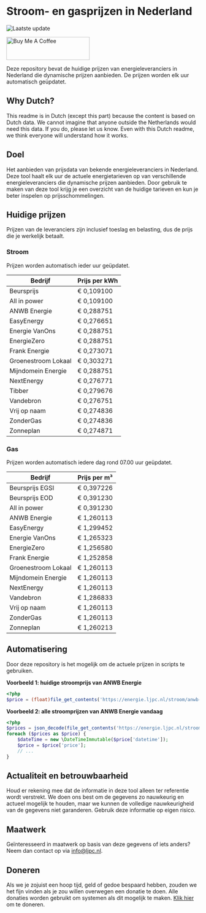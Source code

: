 # Stroom- en gasprijzen in Nederland

![Laatste update](https://img.shields.io/badge/laatste%20update-2025--06--25%2006%3A00%20CET-brightgreen)

<a href="https://www.buymeacoffee.com/Lars-" target="_blank"><img src="https://cdn.buymeacoffee.com/buttons/v2/default-orange.png" alt="Buy Me A Coffee" height="60" style="height: 60px !important;width: 217px !important;" ></a>

Deze repository bevat de huidige prijzen van energieleveranciers in Nederland die dynamische prijzen aanbieden. De prijzen worden elk uur automatisch geüpdatet.

## Why Dutch?

This readme is in Dutch (except this part) because the content is based on Dutch data. We cannot imagine that anyone outside the Netherlands would need this data. If you do, please let us know. Even with this Dutch readme, we think
everyone will understand how it works.

## Doel

Het aanbieden van prijsdata van bekende energieleveranciers in Nederland. Deze tool haalt elk uur de actuele energietarieven op van verschillende energieleveranciers die dynamische prijzen aanbieden. Door gebruik te maken van deze tool
krijg je een overzicht van de huidige tarieven en kun je beter inspelen op prijsschommelingen.

## Huidige prijzen

Prijzen van de leveranciers zijn inclusief toeslag en belasting, dus de prijs die je werkelijk betaalt.

### Stroom

Prijzen worden automatisch ieder uur geüpdatet.

 Bedrijf | Prijs per kWh 
---------|---------------
Beursprijs | € 0,109100
All in power | € 0,109100
ANWB Energie | € 0,288751
EasyEnergy | € 0,276651
Energie VanOns | € 0,288751
EnergieZero | € 0,288751
Frank Energie | € 0,273071
Groenestroom Lokaal | € 0,303271
Mijndomein Energie | € 0,288751
NextEnergy | € 0,276771
Tibber | € 0,279676
Vandebron | € 0,276751
Vrij op naam | € 0,274836
ZonderGas | € 0,274836
Zonneplan | € 0,274871


### Gas

Prijzen worden automatisch iedere dag rond 07.00 uur geüpdatet.

 Bedrijf | Prijs per m³ 
---------|--------------
Beursprijs EGSI | € 0,397226
Beursprijs EOD | € 0,391230
All in power | € 0,391230
ANWB Energie | € 1,260113
EasyEnergy | € 1,299452
Energie VanOns | € 1,265323
EnergieZero | € 1,256580
Frank Energie | € 1,252858
Groenestroom Lokaal | € 1,260113
Mijndomein Energie | € 1,260113
NextEnergy | € 1,260113
Vandebron | € 1,286833
Vrij op naam | € 1,260113
ZonderGas | € 1,260113
Zonneplan | € 1,260213


## Automatisering

Door deze repository is het mogelijk om de actuele prijzen in scripts te gebruiken.

**Voorbeeld 1: huidige stroomprijs van ANWB Energie**

```php
<?php
$price = (float)file_get_contents('https://energie.ljpc.nl/stroom/anwb-energie-nu.txt');

```

**Voorbeeld 2: alle stroomprijzen van ANWB Energie vandaag**

```php
<?php
$prices = json_decode(file_get_contents('https://energie.ljpc.nl/stroom/all-in-power-vandaag.json'),true);
foreach ($prices as $price) {
    $dateTime = new \DateTimeImmutable($price['datetime']);
    $price = $price['price'];
    // ...
}
```

## Actualiteit en betrouwbaarheid

Houd er rekening mee dat de informatie in deze tool alleen ter referentie wordt verstrekt. We doen ons best om de gegevens zo nauwkeurig en actueel mogelijk te houden, maar we kunnen de volledige nauwkeurigheid van de gegevens niet
garanderen. Gebruik deze informatie op eigen risico.

## Maatwerk

Geïnteresseerd in maatwerk op basis van deze gegevens of iets anders? Neem dan contact op
via [info@ljpc.nl](mailto:info@ljpc.nl?subject=Energie%20prijzen).

## Doneren

Als we je zojuist een hoop tijd, geld of gedoe bespaard hebben, zouden we het fijn vinden als je zou willen overwegen een
donatie te doen. Alle donaties worden gebruikt om systemen als dit mogelijk te
maken. [Klik hier](https://www.buymeacoffee.com/Lars-) om te doneren.
